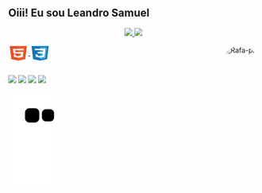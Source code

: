 ## Oiii! Eu sou Leandro Samuel
<div align="center">
  <a href="https://github.com/Leandro-Samuel">
  <img height="180em" src="https://github-readme-stats.vercel.app/api?username=Leandro-Samuel&show_icons=true&theme=tokyonight&include_all_commits=true&count_private=true"/>
  <img height="180em" src="https://github-readme-stats.vercel.app/api/top-langs/?username=Leandro-Samuel&layout=compact&langs_count=7&theme=tokyonight"/>
</div>
<div><br>
  <img align="center" alt="Rafa-HTML" height="30" width="40" src="https://raw.githubusercontent.com/devicons/devicon/master/icons/html5/html5-original.svg">
  <img align="center" alt="Rafa-CSS" height="30" width="40" src="https://raw.githubusercontent.com/devicons/devicon/master/icons/css3/css3-original.svg">
  <img align="right" alt="Rafa-pic" height="150" style="border-radius:50px;" <img src="https://i.ibb.co/PF3fYzm/download20210905001120.png" alt="download20210905001120" border="0">
</div>
  
##
  
<div> 
  <a href="https://www.instagram.com/leandro.samue_dg/" target="_blank"><img src="https://img.shields.io/badge/-Instagram-%23E4405F?style=for-the-badge&logo=instagram&logoColor=white" target="_blank"></a>
    <a href="https://www.facebook.com/profile.php?id=100068569090561" target="_blank"><img src="https://img.shields.io/badge/Facebook-1877F2?style=for-the-badge&logo=facebook&logoColor=white" target="_blank"></a>
  <a href="https://www.linkedin.com/in/leandro-samuel-3ab6b1218/" target="_blank"><img src="https://img.shields.io/badge/-LinkedIn-%230077B5?style=for-the-badge&logo=linkedin&logoColor=white" target="_blank"></a>
    <a href="mailto:LeandroSamuel.In@gmail.com" target="_blank"><img src="https://img.shields.io/badge/Gmail-D14836?style=for-the-badge&logo=gmail&logoColor=white" target="_blank"></a>
  
</div>

![Snake animation](https://github.com/rafaballerini/rafaballerini/blob/output/github-contribution-grid-snake.svg)
